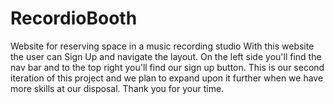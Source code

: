 # RecordioBooth
Website for reserving space in a music recording studio
With this website the user can Sign Up and navigate the layout.
On the left side you'll find the nav bar and to the top right you'll find our sign up button.
This is our second iteration of this project and we plan to expand upon it further when we have more skills at our disposal.
Thank you for your time.


